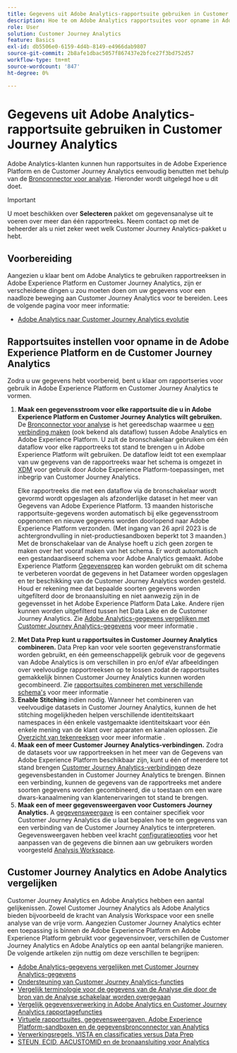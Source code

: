 ```yaml
---
title: Gegevens uit Adobe Analytics-rapportsuite gebruiken in Customer Journey Analytics
description: Hoe te om Adobe Analytics rapportsuites voor opname in Adobe Experience Platform en Customer Journey Analytics te vormen
role: User
solution: Customer Journey Analytics
feature: Basics
exl-id: db5506e0-6159-4d4b-8149-e4966dab9807
source-git-commit: 2b8afe1dbac5057f867437e2bfce27f3bd752d57
workflow-type: tm+mt
source-wordcount: '847'
ht-degree: 0%

---
```


# Gegevens uit Adobe Analytics-rapportsuite gebruiken in Customer Journey Analytics

Adobe Analytics-klanten kunnen hun rapportsuites in de Adobe Experience Platform en de Customer Journey Analytics eenvoudig benutten met behulp van de [Bronconnector voor analyse](https://experienceleague.adobe.com/docs/experience-platform/sources/connectors/adobe-applications/analytics.html). Hieronder wordt uitgelegd hoe u dit doet.

>[!IMPORTANT]
>
>U moet beschikken over **Selecteren** pakket om gegevensanalyse uit te voeren over meer dan één rapportreeks. Neem contact op met de beheerder als u niet zeker weet welk Customer Journey Analytics-pakket u hebt. &#x200B;

## Voorbereiding

Aangezien u klaar bent om Adobe Analytics te gebruiken rapportreeksen in Adobe Experience Platform en Customer Journey Analytics, zijn er verscheidene dingen u zou moeten doen om uw gegevens voor een naadloze beweging aan Customer Journey Analytics voor te bereiden. Lees de volgende pagina voor meer informatie:

* [Adobe Analytics naar Customer Journey Analytics evolutie](/help/getting-started/aa-to-cja.md)

## Rapportsuites instellen voor opname in de Adobe Experience Platform en de Customer Journey Analytics

Zodra u uw gegevens hebt voorbereid, bent u klaar om rapportseries voor gebruik in Adobe Experience Platform en Customer Journey Analytics te vormen.

1. **Maak een gegevensstroom voor elke rapportsuite die u in Adobe Experience Platform en Customer Journey Analytics wilt gebruiken.** De [Bronconnector voor analyse](https://experienceleague.adobe.com/docs/experience-platform/sources/connectors/adobe-applications/analytics.html) is het gereedschap waarmee u [een verbinding maken](/help/connections/create-connection.md) (ook bekend als dataflow) tussen Adobe Analytics en Adobe Experience Platform. U zult de bronschakelaar gebruiken om één dataflow voor elke rapportreeks tot stand te brengen u in Adobe Experience Platform wilt gebruiken. De dataflow leidt tot een exemplaar van uw gegevens van de rapportreeks waar het schema is omgezet in  [XDM](https://experienceleague.adobe.com/docs/platform-learn/tutorials/schemas/schemas-and-experience-data-model.html) voor gebruik door Adobe Experience Platform-toepassingen, met inbegrip van Customer Journey Analytics.<p>Elke rapportreeks die met een dataflow via de bronschakelaar wordt gevormd wordt opgeslagen als afzonderlijke dataset in het meer van Gegevens van Adobe Experience Platform. 13 maanden historische rapportsuite-gegevens worden automatisch bij elke gegevensstroom opgenomen en nieuwe gegevens worden doorlopend naar Adobe Experience Platform verzonden. (Met ingang van 26 april 2023 is de achtergrondvulling in niet-productiesandboxen beperkt tot 3 maanden.) Met de bronschakelaar van de Analyse hoeft u zich geen zorgen te maken over het vooraf maken van het schema. Er wordt automatisch een gestandaardiseerd schema voor Adobe Analytics gemaakt. Adobe Experience Platform [Gegevensprep](https://experienceleague.adobe.com/docs/experience-platform/data-prep/home.html) kan worden gebruikt om dit schema te verbeteren voordat de gegevens in het Datameer worden opgeslagen en ter beschikking van de Customer Journey Analytics worden gesteld. Houd er rekening mee dat bepaalde soorten gegevens worden uitgefilterd door de bronaansluiting en niet aanwezig zijn in de gegevensset in het Adobe Experience Platform Data Lake. Andere rijen kunnen worden uitgefilterd tussen het Data Lake en de Customer Journey Analytics. Zie [Adobe Analytics-gegevens vergelijken met Customer Journey Analytics-gegevens](/help/troubleshooting/compare.md) voor meer informatie .
1. **Met Data Prep kunt u rapportsuites in Customer Journey Analytics combineren.** Data Prep kan voor vele soorten gegevenstransformatie worden gebruikt, en één gemeenschappelijk gebruik voor de gegevens van Adobe Analytics is om verschillen in pro en/of eVar afbeeldingen over veelvoudige rapportreeksen op te lossen zodat de rapportsuites gemakkelijk binnen Customer Journey Analytics kunnen worden gecombineerd. Zie [rapportsuites combineren met verschillende schema&#39;s](/help/use-cases/aa-data/combine-report-suites.md) voor meer informatie .
1. **Enable Stitching** indien nodig. Wanneer het combineren van veelvoudige datasets in Customer Journey Analytics, kunnen de het stitching mogelijkheden helpen verschillende identiteitskaart namespaces in één enkele vastgemaakte identiteitskaart voor één enkele mening van de klant over apparaten en kanalen oplossen. Zie [Overzicht van tekenreeksen](../../stitching/overview.md) voor meer informatie .
1. **Maak een of meer Customer Journey Analytics-verbindingen.** Zodra de datasets voor uw rapportreeksen in het meer van de Gegevens van Adobe Experience Platform beschikbaar zijn, kunt u één of meerdere tot stand brengen [Customer Journey Analytics-verbindingen](/help/connections/overview.md) deze gegevensbestanden in Customer Journey Analytics te brengen. Binnen een verbinding, kunnen de gegevens van de rapportreeks met andere soorten gegevens worden gecombineerd, die u toestaan om een ware dwars-kanaalmening van klantenervaringen tot stand te brengen.
1. **Maak een of meer gegevensweergaven voor Customers Journey Analytics.** A [gegevensweergave](/help/data-views/data-views.md) is een container specifiek voor Customer Journey Analytics die u laat bepalen hoe te om gegevens van een verbinding van de Customer Journey Analytics te interpreteren. Gegevensweergaven hebben veel kracht [configuratieopties](/help/data-views/create-dataview.md) voor het aanpassen van de gegevens die binnen aan uw gebruikers worden voorgesteld [Analysis Workspace](/help/analysis-workspace/home.md).

## Customer Journey Analytics en Adobe Analytics vergelijken

Customer Journey Analytics en Adobe Analytics hebben een aantal gelijkenissen. Zowel Customer Journey Analytics als Adobe Analytics bieden bijvoorbeeld de kracht van Analysis Workspace voor een snelle analyse van de vrije vorm. Aangezien Customer Journey Analytics echter een toepassing is binnen de Adobe Experience Platform en Adobe Experience Platform gebruikt voor gegevensinvoer, verschillen de Customer Journey Analytics en Adobe Analytics op een aantal belangrijke manieren. De volgende artikelen zijn nuttig om deze verschillen te begrijpen:

* [Adobe Analytics-gegevens vergelijken met Customer Journey Analytics-gegevens](/help/troubleshooting/compare.md)
* [Ondersteuning van Customer Journey Analytics-functies](/help/getting-started/aa-vs-cja/cja-aa.md)
* [Vergelijk terminologie voor de gegevens van de Analyse die door de bron van de Analyse schakelaar worden overgegaan](/help/getting-started/aa-vs-cja/terminology.md)
* [Vergelijk gegevensverwerking in Adobe Analytics en Customer Journey Analytics rapportagefuncties](/help/getting-started/aa-vs-cja/data-processing-comparisons.md)
* [Virtuele rapportsuites, gegevensweergaven, Adobe Experience Platform-sandboxen en de gegevensbronconnector van Analytics](/help/getting-started/aa-vs-cja/vrs-dataview-sandbox-adc.md)
* [Verwerkingsregels, VISTA en classificaties versus Data Prep](/help/getting-started/aa-vs-cja/pr-vista-dataprep.md)
* [STEUN, ECID, AACUSTOMID en de bronaansluiting voor Analytics](/help/getting-started/aa-vs-cja/aaid-ecid-adc.md)

